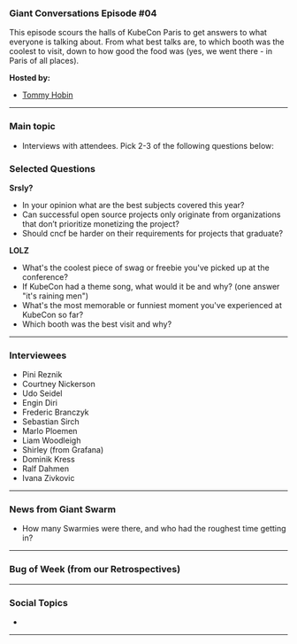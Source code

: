 
### Giant Conversations Episode #04

This episode scours the halls of KubeCon Paris to get answers to what everyone is talking about. From what best talks are, to which booth was the coolest to visit, down to how good the food was (yes, we went there - in Paris of all places).

**Hosted by:** 

* [Tommy Hobin](https://twitter.com/tommyhobin)


------------------------------------------------------------------------------------------------------------------------------
### Main topic

* Interviews with attendees. Pick 2-3 of the following questions below:

### Selected Questions

**Srsly?**
- In your opinion what are the best subjects covered this year?
- Can successful open source projects only originate from organizations that don’t prioritize monetizing the project?
- Should cncf be harder on their requirements for projects that graduate?

**LOLZ**
- What's the coolest piece of swag or freebie you've picked up at the conference?
- If KubeCon had a theme song, what would it be and why? (one answer "it's raining men")
- What's the most memorable or funniest moment you've experienced at KubeCon so far?
- Which booth was the best visit and why?

------------------------------------------------------------------------------------------------------------------------------

### Interviewees

* Pini Reznik
* Courtney Nickerson
* Udo Seidel
* Engin Diri
* Frederic Branczyk
* Sebastian Sirch
* Marlo Ploemen
* Liam Woodleigh
* Shirley (from Grafana)
* Dominik Kress
* Ralf Dahmen
* Ivana Zivkovic

------------------------------------------------------------------------------------------------------------------------------

### News from Giant Swarm

* How many Swarmies were there, and who had the roughest time getting in?

------------------------------------------------------------------------------------------------------------------------------


### Bug of Week (from our Retrospectives)


------------------------------------------------------------------------------------------------------------------------------

### Social Topics

* 

------------------------------------------------------------------------------------------------------------------------------

